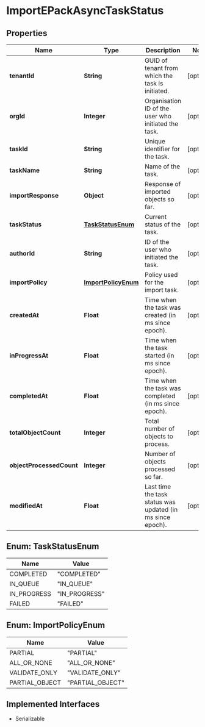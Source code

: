 

# ImportEPackAsyncTaskStatus


## Properties

| Name | Type | Description | Notes |
|------------ | ------------- | ------------- | -------------|
|**tenantId** | **String** | GUID of tenant from which the task is initiated. |  [optional] |
|**orgId** | **Integer** | Organisation ID of the user who initiated the task. |  [optional] |
|**taskId** | **String** | Unique identifier for the task. |  [optional] |
|**taskName** | **String** | Name of the task. |  [optional] |
|**importResponse** | **Object** | Response of imported objects so far. |  [optional] |
|**taskStatus** | [**TaskStatusEnum**](#TaskStatusEnum) | Current status of the task. |  [optional] |
|**authorId** | **String** | ID of the user who initiated the task. |  [optional] |
|**importPolicy** | [**ImportPolicyEnum**](#ImportPolicyEnum) | Policy used for the import task. |  [optional] |
|**createdAt** | **Float** | Time when the task was created (in ms since epoch). |  [optional] |
|**inProgressAt** | **Float** | Time when the task started (in ms since epoch). |  [optional] |
|**completedAt** | **Float** | Time when the task was completed (in ms since epoch). |  [optional] |
|**totalObjectCount** | **Integer** | Total number of objects to process. |  [optional] |
|**objectProcessedCount** | **Integer** | Number of objects processed so far. |  [optional] |
|**modifiedAt** | **Float** | Last time the task status was updated (in ms since epoch). |  [optional] |



## Enum: TaskStatusEnum

| Name | Value |
|---- | -----|
| COMPLETED | &quot;COMPLETED&quot; |
| IN_QUEUE | &quot;IN_QUEUE&quot; |
| IN_PROGRESS | &quot;IN_PROGRESS&quot; |
| FAILED | &quot;FAILED&quot; |



## Enum: ImportPolicyEnum

| Name | Value |
|---- | -----|
| PARTIAL | &quot;PARTIAL&quot; |
| ALL_OR_NONE | &quot;ALL_OR_NONE&quot; |
| VALIDATE_ONLY | &quot;VALIDATE_ONLY&quot; |
| PARTIAL_OBJECT | &quot;PARTIAL_OBJECT&quot; |


## Implemented Interfaces

* Serializable


